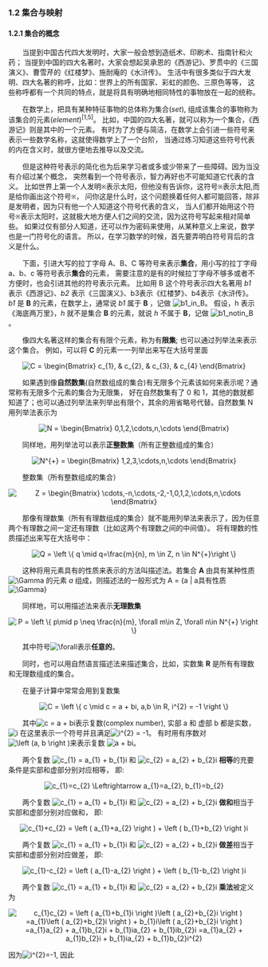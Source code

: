 ### 1.2 集合与映射

#### 1.2.1 集合的概念

&emsp;&emsp;当提到中国古代四大发明时，大家一般会想到造纸术、印刷术、指南针和火药；
当提到中国的四大名著时，大家会想起吴承恩的《西游记》、罗贯中的《三国演义》、曹雪芹的《红楼梦》、施耐庵的《水浒传》。
生活中有很多类似于四大发明、四大名著的称呼，比如：世界上的所有国家、彩虹的颜色、三原色等等，
这些称呼都有一个共同的特点，就是将具有明确地相同特性的事物放在一起的统称。

&emsp;&emsp;在数学上，把具有某种特征事物的总体称为集合(*set*), 
组成该集合的事物称为该集合的元素(*element*)<sup>[1,5]</sup>。
比如，中国的四大名著，就可以称为一个集合，《西游记》则是其中的一个元素。
有时为了方便与简洁，在数学上会引进一些符号来表示一些数学名称，这就使得数学上了一个台阶，
当通过练习知道这些符号代表的内在含义时，就很方便地去推导以及交流。

&emsp;&emsp;但是这种符号表示的简化也为后来学习者或多或少带来了一些障碍。因为当没有介绍过某个概念，
突然看到一个符号表示，智力再好也不可能知道它代表的含义。
比如世界上第一个人发明`※`表示太阳，但他没有告诉你，这符号`※`表示太阳,而是给你画出这个符号`※`，
问你这是什么时，这个问题换着任何人都可能回答，除非是发明者，因为只有他一个人知道这个符号代表的含义，
当人们都开始用这个符号`※`表示太阳时，这就极大地方便人们之间的交流，因为这符号写起来相对简单些。
如果过仅有部分人知道，还可以作为密码来使用，从某种意义上来说，数学也是一门符号化的语言。
所以，在学习数学的时候，首先要弄明白符号背后的含义是什么。

&emsp;&emsp;下面，引进大写的拉丁字母 A、B、C 等符号来表示**集合**，用小写的拉丁字母 a、b、c 等符号表示**集合**的元素，
需要注意的是有的时候拉丁字母不够多或者不方便时，也会引进其他的符号表示元素。
比如用 B 这个符号表示四大名著用 *b1* 表示《西游记》、*b2* 表示《三国演义》、b3表示《红楼梦》、b4表示《水浒传》。
*b1* 是 **B** 的元素，在数学上，通常说 *b1* 属于 **B** ，记做 ![b1_in_B](https://latex.codecogs.com/gif.latex?\dpi{120}&space;b1&space;\in&space;B)。
假设，h 表示《海底两万里》，*h* 就不是集合 **B** 的元素，就说 *h* 不属于 **B**，记做 ![b1_notin_B](https://latex.codecogs.com/gif.latex?\dpi{120}&space;b1&space;\notin&space;B)。

&emsp;&emsp;像四大名著这样的集合有有限个元素，称为有**限集**; 也可以通过列举法来表示这个集合。
例如，可以将 **C** 的元素一一列举出来写在大括号里面

<div align=center>
<img src="https://latex.codecogs.com/gif.latex?\dpi{120}&space;C&space;=&space;\begin{Bmatrix}&space;c_{1},&space;&&space;c_{2},&space;&&space;c_{3},&space;&&space;c_{4}&space;\end{Bmatrix}" title="C = \begin{Bmatrix} c_{1}, & c_{2}, & c_{3}, & c_{4} \end{Bmatrix}" />
</div>

&emsp;&emsp;如果遇到像**自然数集**(自然数组成的集合)有无限多个元素该如何来表示呢？通常称有无限多个元素的集合为无限集，
好在自然数集有了 0 和 1，其他的数就都知道了；也可以通过列举法来列举出有限个，其余的用省略号代替。自然数集 N 用列举法表示为

<div align=center>
<img src="https://latex.codecogs.com/gif.latex?\dpi{120}&space;N&space;=&space;\begin{Bmatrix}&space;0,1,2,\cdots,n,\cdots&space;\end{Bmatrix}" title="N = \begin{Bmatrix} 0,1,2,\cdots,n,\cdots \end{Bmatrix}" />
</div>

&emsp;&emsp;同样地，用列举法可以表示**正整数集**（所有正整数组成的集合）

<div align=center>
<img src="https://latex.codecogs.com/gif.latex?\dpi{120}&space;N^{&plus;}&space;=&space;\begin{Bmatrix}&space;1,2,3,\cdots,n,\cdots&space;\end{Bmatrix}" title="N^{+} = \begin{Bmatrix} 1,2,3,\cdots,n,\cdots \end{Bmatrix}" />
</div>

&emsp;&emsp;整数集（所有整数组成的集合）

<div align=center>
<img src="https://latex.codecogs.com/gif.latex?\dpi{120}&space;Z&space;=&space;\begin{Bmatrix}&space;\cdots,-n,\cdots,-2,-1,0,1,2,\cdots,n,\cdots&space;\end{Bmatrix}" title="Z = \begin{Bmatrix} \cdots,-n,\cdots,-2,-1,0,1,2,\cdots,n,\cdots \end{Bmatrix}" />
</div>

&emsp;&emsp;那像有理数集（所有有理数组成的集合）就不能用列举法来表示了，因为任意两个有理数之间一定还有理数（比如这两个有理数之间的中间值）。
将有理数的性质描述出来写在大括号中：

<div align=center>
<img src="https://latex.codecogs.com/gif.latex?\dpi{120}&space;Q&space;=&space;\left&space;\{&space;q&space;\mid&space;q=\frac{m}{n},&space;m&space;\in&space;Z,&space;n&space;\in&space;N^{&plus;}&space;\right&space;\}" title="Q = \left \{ q \mid q=\frac{m}{n}, m \in Z, n \in N^{+}\right \}" />
</div>

&emsp;&emsp;这种将用元素具有的性质来表示的方法叫描述法。若集合 **A** 由具有某种性质 <img src="https://latex.codecogs.com/gif.latex?\Gamma" title="\Gamma" /> 的元素 *a* 组成，则描述法的一般形式为
A = {a | a具有性质<img src="https://latex.codecogs.com/gif.latex?\Gamma" title="\Gamma" />}

&emsp;&emsp;同样地，可以用描述法来表示**无理数集**
<div align=center>
<img src="https://latex.codecogs.com/gif.latex?P&space;=&space;\left\{&space;p\mid&space;p&space;\neq&space;\frac{n}{m},&space;\forall&space;m\in&space;Z,&space;\forall&space;n\in&space;N^{&plus;}&space;\right&space;\}" title="P = \left \{ p\mid p \neq \frac{n}{m}, \forall m\in Z, \forall n\in N^{+} \right \}" />
</div>

&emsp;&emsp;其中符号<img src="https://latex.codecogs.com/gif.latex?\dpi{120}&space;\forall" title="\forall" />表示**任意的**。

&emsp;&emsp;同时，也可以用自然语言描述法来描述集合，比如，实数集 **R** 是所有有理数和无理数组成的集合。

&emsp;&emsp;在量子计算中常常会用到复数集
<div align=center>
<img src="https://latex.codecogs.com/gif.latex?C&space;=&space;\left\{&space;c&space;\mid&space;c&space;=&space;a&space;&plus;&space;bi,&space;a,b&space;\in&space;R,&space;i^{2}&space;=&space;-1&space;\right&space;\}" title="C = \left \{ c \mid c = a + bi, a,b \in R, i^{2} = -1 \right \}" />
</div>

&emsp;&emsp;其中<img src="https://latex.codecogs.com/gif.latex?c&space;=&space;a&space;&plus;&space;bi" title="c = a + bi" />表示复数(complex number), 
实部 a 和 虚部 b 都是实数， <img src="https://latex.codecogs.com/gif.latex?i" title="i" /> 在这里表示一个符号并且满足<img src="https://latex.codecogs.com/gif.latex?i^{2}&space;=&space;-1" title="i^{2} = -1" />。
有时用有序数对 <img src="https://latex.codecogs.com/gif.latex?\left&space;(a,&space;b&space;\right&space;)" title="\left (a, b \right )" />来表示复数 <img src="https://latex.codecogs.com/gif.latex?a&space;&plus;&space;bi" title="a + bi" />。

&emsp;&emsp;两个复数 <img src="https://latex.codecogs.com/gif.latex?c_{1}&space;=&space;a_{1}&space;&plus;&space;b_{1}i" title="c_{1} = a_{1} + b_{1}i" /> 和 <img src="https://latex.codecogs.com/gif.latex?c_{2}&space;=&space;a_{2}&space;&plus;&space;b_{2}i" title="c_{2} = a_{2} + b_{2}i" /> 
**相等**的充要条件是实部和虚部分别对应相等， 即:

<div align=center>
<img src="https://latex.codecogs.com/gif.latex?c_{1}=c_{2}&space;\Leftrightarrow&space;a_{1}=a_{2},&space;b_{1}=b_{2}" title="c_{1}=c_{2} \Leftrightarrow a_{1}=a_{2}, b_{1}=b_{2}" />
</div>

&emsp;&emsp;两个复数 <img src="https://latex.codecogs.com/gif.latex?c_{1}&space;=&space;a_{1}&space;&plus;&space;b_{1}i" title="c_{1} = a_{1} + b_{1}i" /> 和 <img src="https://latex.codecogs.com/gif.latex?c_{2}&space;=&space;a_{2}&space;&plus;&space;b_{2}i" title="c_{2} = a_{2} + b_{2}i" />
**做和**相当于实部和虚部分别对应做和， 即:

<div align=center>
<img src="https://latex.codecogs.com/gif.latex?c_{1}&plus;c_{2}&space;=&space;\left&space;(&space;a_{1}&plus;a_{2}&space;\right&space;)&space;&plus;&space;\left&space;(&space;b_{1}&plus;b_{2}&space;\right&space;)i" title="c_{1}+c_{2} = \left ( a_{1}+a_{2} \right ) + \left ( b_{1}+b_{2} \right )i" />
</div>

&emsp;&emsp;两个复数 <img src="https://latex.codecogs.com/gif.latex?c_{1}&space;=&space;a_{1}&space;&plus;&space;b_{1}i" title="c_{1} = a_{1} + b_{1}i" /> 和 <img src="https://latex.codecogs.com/gif.latex?c_{2}&space;=&space;a_{2}&space;&plus;&space;b_{2}i" title="c_{2} = a_{2} + b_{2}i" />
**做差**相当于实部和虚部分别对应做差， 即:

<div align=center>
<img src="https://latex.codecogs.com/gif.latex?c_{1}-c_{2}&space;=&space;\left&space;(&space;a_{1}-a_{2}&space;\right&space;)&space;&plus;&space;\left&space;(&space;b_{1}-b_{2}&space;\right&space;)i" title="c_{1}-c_{2} = \left ( a_{1}-a_{2} \right ) + \left ( b_{1}-b_{2} \right )i" />
</div>

&emsp;&emsp;两个复数 <img src="https://latex.codecogs.com/gif.latex?c_{1}&space;=&space;a_{1}&space;&plus;&space;b_{1}i" title="c_{1} = a_{1} + b_{1}i" /> 和 <img src="https://latex.codecogs.com/gif.latex?c_{2}&space;=&space;a_{2}&space;&plus;&space;b_{2}i" title="c_{2} = a_{2} + b_{2}i" />
**乘法**被定义为

<div align=center>
<img src="https://latex.codecogs.com/gif.latex?c_{1}c_{2}&space;=&space;\left&space;(&space;a_{1}&plus;b_{1}i&space;\right&space;)\left&space;(&space;a_{2}&plus;b_{2}i&space;\right&space;)&space;=a_{1}\left&space;(&space;a_{2}&plus;b_{2}i&space;\right&space;)&space;&plus;&space;b_{1}i\left&space;(&space;a_{2}&plus;b_{2}i&space;\right&space;)&space;=a_{1}a_{2}&space;&plus;&space;a_{1}b_{2}i&space;&plus;&space;b_{1}ia_{2}&space;&plus;&space;b_{1}ib_{2}i&space;=a_{1}a_{2}&space;&plus;&space;a_{1}b_{2}i&space;&plus;&space;b_{1}ia_{2}&space;&plus;&space;b_{1}b_{2}i^{2}" title="c_{1}c_{2} = \left ( a_{1}+b_{1}i \right )\left ( a_{2}+b_{2}i \right ) =a_{1}\left ( a_{2}+b_{2}i \right ) + b_{1}i\left ( a_{2}+b_{2}i \right ) =a_{1}a_{2} + a_{1}b_{2}i + b_{1}ia_{2} + b_{1}ib_{2}i =a_{1}a_{2} + a_{1}b_{2}i + b_{1}ia_{2} + b_{1}b_{2}i^{2}" />
</div>

因为<img src="https://latex.codecogs.com/gif.latex?i^{2}=-1" title="i^{2}=-1" />, 因此
